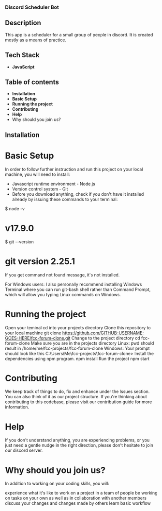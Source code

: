 ### Discord Scheduler Bot
## Description
This app is a scheduler for a small group of people in discord. It is created mostly as a means of practice.

## Tech Stack
 - **JavaScript**

## Table of contents
 - **Installation**
 - **Basic Setup**
 - **Running the project**
 - **Contributing**
 - **Help**
 - Why should you join us?

## Installation
# Basic Setup
In order to follow further instruction and run this project on your local machine, you will need to install:

 - Javascript runtime environment - Node.js
 - Version control system - Git
 - Before you download anything, check if you don't have it installed already by issuing these commands to your terminal:

$ node -v
# v17.9.0
$ git --version
# git version 2.25.1
If you get command not found message, it's not installed.

For Windows users: I also personally recommend installing Windows Terminal where you can run git-bash shell rather than Command Prompt, which will allow you typing Linux commands on Windows.

# Running the project
Open your teminal
cd into your projects directory
Clone this repository to your local machine git clone https://github.com/GITHUB-USERNAME-GOES-HERE/fcc-forum-clone.git
Change to the project directory cd fcc-forum-clone
Make sure you are in the projects directory Linux: pwd should result in /home/me/fcc-projects/fcc-forum-clone Windows: Your prompt should look like this C:\Users\Me\fcc-projects\fcc-forum-clone>
Install the dependencies using npm program. npm install
Run the project npm start

# Contributing
We keep track of things to do, fix and enhance under the Issues section. You can also think of it as our project structure. If you're thinking about contributing to this codebase, please visit our contribution guide for more information.

# Help
If you don't understand anything, you are experiencing problems, or you just need a gentle nudge in the right direction, please don't hesitate to join our discord server.

# Why should you join us?
In addition to working on your coding skills, you will:

experience what it's like to work on a project in a team of people
be working on tasks on your own as well as in collaboration with another members
discuss your changes and changes made by others
learn basic workflow